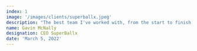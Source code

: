 ```yaml
---
index: 1
image: '/images/clients/superballx.jpeg'
description: "The best team I've worked with, from the start to finish communication was perfect and the work was outstanding any problems these guys always had a solution and quick turn around. I would highly recommend this team 100%."
name: Gavin McNally
designation: CEO SuperBallx
date: 'March 5, 2022'
---
```

